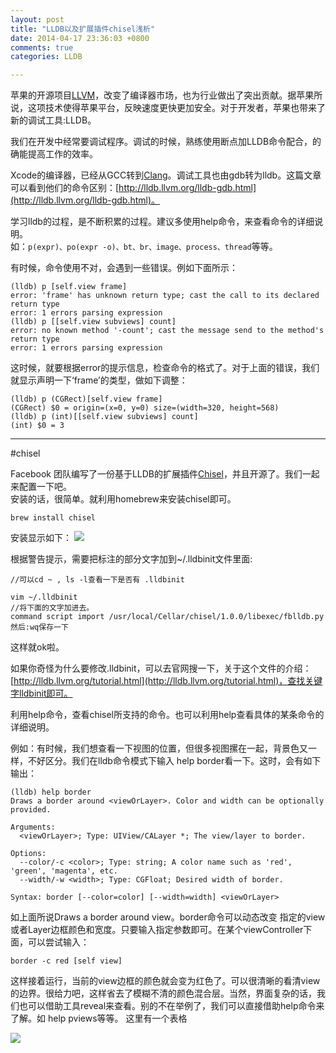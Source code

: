 ```yaml
---
layout: post		
title: "LLDB以及扩展插件chisel浅析"		
date: 2014-04-17 23:36:03 +0800		
comments: true		
categories: LLDB		

---
```




苹果的开源项目[LLVM](http://llvm.org/releases/download.html
)，改变了编译器市场，也为行业做出了突出贡献。据苹果所说，这项技术使得苹果平台，反映速度更快更加安全。对于开发者，苹果也带来了新的调试工具:LLDB。				

我们在开发中经常要调试程序。调试的时候，熟练使用断点加LLDB命令配合，的确能提高工作的效率。

Xcode的编译器，已经从GCC转到[Clang](http://clang.llvm.org/)。调试工具也由gdb转为lldb。这篇文章可以看到他们的命令区别：[http://lldb.llvm.org/lldb-gdb.html](http://lldb.llvm.org/lldb-gdb.html)。

学习lldb的过程，是不断积累的过程。建议多使用help命令，来查看命令的详细说明。		
如：`p(expr)、po(expr -o)、bt、br、image、process、thread`等等。	

有时候，命令使用不对，会遇到一些错误。例如下面所示：

	(lldb) p [self.view frame]			
	error: 'frame' has unknown return type; cast the call to its declared return type
	error: 1 errors parsing expression		
	(lldb) p [[self.view subviews] count]
	error: no known method '-count'; cast the message send to the method's return type
	error: 1 errors parsing expression
	
这时候，就要根据error的提示信息，检查命令的格式了。对于上面的错误，我们就显示声明一下‘frame’的类型，做如下调整：	
	
	(lldb) p (CGRect)[self.view frame]			
	(CGRect) $0 = origin=(x=0, y=0) size=(width=320, height=568)		
	(lldb) p (int)[[self.view subviews] count]	
	(int) $0 = 3




---	

#chisel

Facebook 团队编写了一份基于LLDB的扩展插件[Chisel](https://github.com/facebook/chisel#custom-commands)，并且开源了。我们一起来配置一下吧。			
安装的话，很简单。就利用homebrew来安装chisel即可。				

	brew install chisel
	
安装显示如下：
![](http://mrboog.github.io/images/image_source/chisel_2.jpeg) 		

根据警告提示，需要把标注的部分文字加到~/.lldbinit文件里面:

	//可以cd ~ , ls -l查看一下是否有 .lldbinit
	
	vim ~/.lldbinit
	//将下面的文字加进去。
	command script import /usr/local/Cellar/chisel/1.0.0/libexec/fblldb.py
	然后:wq保存一下
	
这样就ok啦。

如果你奇怪为什么要修改.lldbinit，可以去官网搜一下，关于这个文件的介绍：[http://lldb.llvm.org/tutorial.html](http://lldb.llvm.org/tutorial.html)，查找关键字lldbinit即可。


利用help命令，查看chisel所支持的命令。也可以利用help查看具体的某条命令的详细说明。

例如：有时候，我们想查看一下视图的位置，但很多视图摞在一起，背景色又一样，不好区分。我们在lldb命令模式下输入 help border看一下。这时，会有如下输出：

	(lldb) help border
	Draws a border around <viewOrLayer>. Color and width can be optionally provided.
	
	Arguments:
	  <viewOrLayer>; Type: UIView/CALayer *; The view/layer to border.
	
	Options:
	  --color/-c <color>; Type: string; A color name such as 'red', 'green', 'magenta', etc.
	  --width/-w <width>; Type: CGFloat; Desired width of border.
	
	Syntax: border [--color=color] [--width=width] <viewOrLayer>

如上面所说Draws a border around view。border命令可以动态改变 指定的view或者Layer边框颜色和宽度。只要输入指定参数即可。在某个viewController下面，可以尝试输入：

	border -c red [self view]
	
这样接着运行，当前的view边框的颜色就会变为红色了。可以很清晰的看清view的边界。很给力吧，这样省去了模糊不清的颜色混合层。当然，界面复杂的话，我们也可以借助工具reveal来查看。别的不在举例了，我们可以直接借助help命令来了解。如 help pviews等等。
这里有一个表格

![](http://mrboog.github.io/images/image_source/chisel_1.jpeg) 
